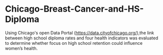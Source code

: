 # Chicago-Breast-Cancer-and-HS-Diploma
Using Chicago's open Data Portal (https://data.cityofchicago.org/),the link between high school diploma rates and four health indicators was evaluated to determine whether focus on high school retention could influence women’s health.
